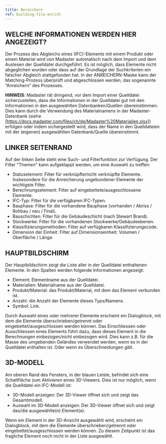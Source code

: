 ```yaml
---
title: Bereichern
ref: building-file-enrich
---
```


## WELCHE INFORMATIONEN WERDEN HIER ANGEZEIGT?
Der Prozess des Abgleichs eines (IFC)-Elements mit einem Produkt oder einem Material wird von Madaster automatisch nach dem Import und dem Auslesen der Quelldatei durchgeführt. Es ist möglich, dass Elemente nicht abgeglichen wurden oder dass auf der Grundlage der Suchkriterien ein falscher Abgleich stattgefunden hat. In der ANREICHERN-Maske kann der Matching-Prozess überprüft und abgeschlossen werden, das sogenannte “Anreichern” des Prozesses.

**HINWEIS**: Madaster rät dringend, vor dem Import einer Quelldatei sicherzustellen, dass die Informationen in der Quelldatei gut mit den Informationen in den ausgewählten Datenbanken/Quellen übereinstimmen. Dies kann durch die Verwendung des Materialnamens in der Madaster-Datenbank (siehe [https://docs.madaster.com/files/ch/de/Madaster%20Materialien.xlsx]) erfolgen oder indem sichergestellt wird, dass der Name in den Quelldateien mit der (eigenen) ausgewählten Datenbank/Quelle übereinstimmt.

## LINKER SEITENRAND
Auf der linken Seite steht eine Such- und Filterfunktion zur Verfügung. Der Filter "Themen" kann aufgeklappt werden, um eine Auswahl zu treffen:

- Statuselement: Filter für verknüpfte/nicht verknüpfte Elemente. Insbesondere für die Anreicherung ungebundener Elemente der wichtigste Filter.
- Berechnungselement: Filter auf eingebettete/ausgeschlossene Elemente.
- IFC-Typ: Filter für die verfügbaren IFC-Typen.
- Bauphase: Filter für die vorhandene Bauphase (vorhanden / Abriss / Rohbau / neu / Final).
- Bauschichten: Filter für die Gebäudeschicht (nach Stewart Brand).
- Stockwerke: Filter für die vorhandenen Stockwerke/Gebäudeebenen.
- Klassifizierungsmethoden: Filter auf verfügbaren Klassifizierungscode.
- Dimension der Einheit: Filter auf Dimensionseinheit: Volumen / Oberfläche / Länge.

## HAUPTBILDSCHIRM
Der Hauptbildschirm zeigt die Liste aller in der Quelldatei enthaltenen Elemente. In den Spalten werden folgende Informationen angezeigt:

- Element: Elementname aus der Quelldatei.
- Materialien: Materialname aus der Quelldatei.
- Produkt/Material: das Produkt/Material, mit dem das Element verbunden ist.
- Anzahl: die Anzahl der Elemente dieses Typs/Namens.
- Symbol: Link.

Durch Auswahl eines oder mehrerer Elemente erscheint ein Dialogblock, mit dem die Elemente überschrieben/getrennt oder eingebettet/ausgeschlossen werden können. Das Einschliessen oder Ausschliessen eines Elements führt dazu, dass dieses Element in die Berechnungen einbezogen/nicht einbezogen wird. Dies kann z.B. für die Masse des umgebenden Geländes verwendet werden, wenn es in der Quelldatei enthalten ist. Oder wenn es Überschneidungen gibt.

## 3D-MODELL
Am oberen Rand des Fensters, in der blauen Leiste, befindet sich eine Schaltfläche zum Aktivieren eines 3D-Viewers. Dies ist nur möglich, wenn die Quelldatei ein IFC-Modell ist:

- 3D-Modell anzeigen: Der 3D-Viewer öffnet sich und zeigt das Gesamtmodell.
- Auswahl im 3D-Modell anzeigen: Der 3D-Viewer öffnet sich und zeigt das/die ausgewählte(n) Element(e).

Wenn ein Element in der 3D-Ansicht ausgewählt wird, erscheint ein Dialogblock, mit dem die Elemente überschrieben/getrennt oder eingebettet/ausgeschlossen werden können. Zu diesem Zeitpunkt ist das fragliche Element noch nicht in der Liste ausgewählt.